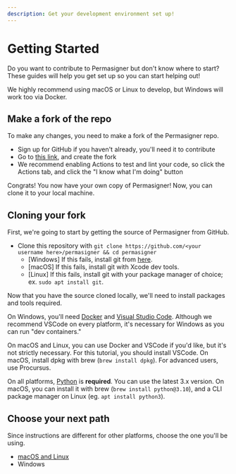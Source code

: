 ```yaml
---
description: Get your development environment set up!
---
```


# Getting Started

Do you want to contribute to Permasigner but don't know where to start? These guides will help you get set up so you can start helping out!

We highly recommend using macOS or Linux to develop, but Windows will work too via Docker.

## Make a fork of the repo

To make any changes, you need to make a fork of the Permasigner repo.

* Sign up for GitHub if you haven't already, you'll need it to contribute
* Go to [this link](https://github.com/permasigner/permasigner/fork), and create the fork
* We recommend enabling Actions to test and lint your code, so click the Actions tab, and click the "I know what I'm doing" button

Congrats! You now have your own copy of Permasigner! Now, you can clone it to your local machine.

## Cloning your fork

First, we're going to start by getting the source of Permasigner from GitHub.

* Clone this repository with `git clone https://github.com/<your username here>/permasigner && cd permasigner`
  * \[Windows] If this fails, install git from [here](https://git-scm.com/download/win).
  * \[macOS] If this fails, install git with Xcode dev tools.
  * \[Linux] If this fails, install git with your package manager of choice; ex. `sudo apt install git`.

Now that you have the source cloned locally, we'll need to install packages and tools required.&#x20;

On Windows, you'll need [Docker](https://www.docker.com/products/docker-desktop/) and [Visual Studio Code](https://code.visualstudio.com/). Although we recommend VSCode on every platform, it's necessary for Windows as you can run "dev containers."&#x20;

On macOS and Linux, you can use Docker and VSCode if you'd like, but it's not strictly necessary. For this tutorial, you should install VSCode. On macOS, install dpkg with brew (`brew install dpkg`). For advanced users, use Procursus.

On all platforms, [Python](https://www.python.org/) is **required**. You can use the latest 3.x version. On macOS, you can install it with brew (`brew install python@3.10`), and a CLI package manager on Linux (eg. `apt install python3`).

## Choose your next path

Since instructions are different for other platforms, choose the one you'll be using.

* [macOS and Linux](develop-on-macos-linux.md)
* Windows
